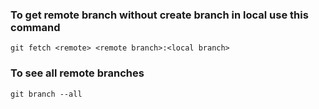 ### To get remote branch without create branch in local use this command
```
git fetch <remote> <remote branch>:<local branch>
```
### To see all remote branches 
```
git branch --all
```

